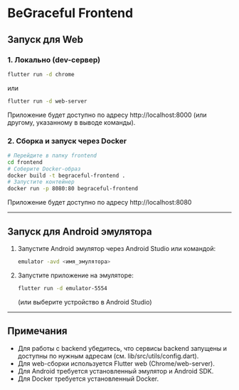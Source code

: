 # BeGraceful Frontend

## Запуск для Web

### 1. Локально (dev-сервер)

```sh
flutter run -d chrome
```

или

```sh
flutter run -d web-server
```

Приложение будет доступно по адресу http://localhost:8000 (или другому, указанному в выводе команды).

### 2. Сборка и запуск через Docker

```sh
# Перейдите в папку frontend
cd frontend
# Соберите Docker-образ
docker build -t begraceful-frontend .
# Запустите контейнер
docker run -p 8080:80 begraceful-frontend
```

Приложение будет доступно по адресу http://localhost:8080

---

## Запуск для Android эмулятора

1. Запустите Android эмулятор через Android Studio или командой:
   ```sh
   emulator -avd <имя_эмулятора>
   ```
2. Запустите приложение на эмуляторе:
   ```sh
   flutter run -d emulator-5554
   ```
   (или выберите устройство в Android Studio)

---

## Примечания
- Для работы с backend убедитесь, что сервисы backend запущены и доступны по нужным адресам (см. lib/src/utils/config.dart).
- Для web-сборки используется Flutter web (Chrome/web-server).
- Для Android требуется установленный эмулятор и Android SDK.
- Для Docker требуется установленный Docker.
